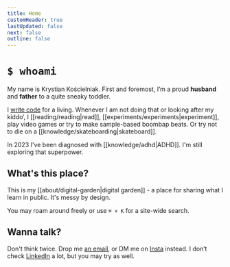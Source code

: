 ```yaml
---
title: Home
customHeader: true
lastUpdated: false
next: false
outline: false
---
```


# `$ whoami`

My name is Krystian Kościelniak. First and foremost, I’m a proud **husband** and **father** to a quite sneaky toddler.

I [write code](https://github.com/kkoscielniak) for a living. Whenever I am not doing that or looking after my kiddo’, I [[reading/reading|read]], [[experiments/experiments|experiment]], play video games or try to make sample-based boombap beats. Or try not to die on a [[knowledge/skateboarding|skateboard]].

In 2023 I've been diagnosed with [[knowledge/adhd|ADHD]]. I'm still exploring that superpower.

## What's this place?

This is my [[about/digital-garden|digital garden]] - a place for sharing what I learn in public. It's messy by design.

You may roam around freely or use `⌘ + K` for a site-wide search.

## Wanna talk?

Don't think twice. Drop me <a href="mailto:krystian@koscielniak.pro">an email</a>, or DM me on [Insta](https://instagram.com/pankoscielniak) instead. I don’t check [LinkedIn](https://www.linkedin.com/in/krystian-koÅ9Bcielniak-629102a7/) a lot, but you may try as well.
